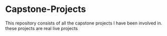 # Capstone-Projects
This repository consists of all the capstone projects I have been involved in. these projects are real live projects
